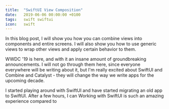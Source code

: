 ```yaml
---
title:  "SwiftUI View Composition"
date:   2019-06-06 00:00:00 +0100
tags:   swift swiftui
icon:   swift
---
```



In this blog post, I will show you how you can combine views into components and entire screens. I will also show you how to use generic views to wrap other views and apply certain behavior to them. 

WWDC '19 is here, and with it an insane amount of groundbreaking announcements. I will not go through them here, since everyone everywhere will be writing about it, but I'm really excited about SwiftUI and Combine and Catalyst - they will change the way we write apps for the upcoming decade.

I started playing around with SwiftUI and have started migrating an old app to SwiftUI. After a few hours, I can Working with SwiftUI is such an amazing experience compared to 